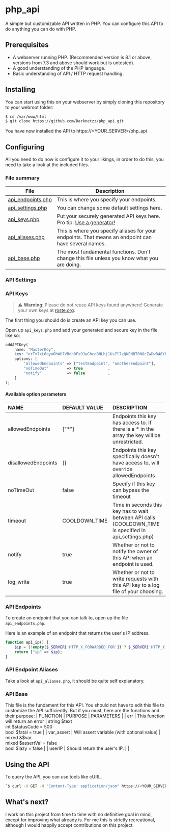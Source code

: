# php_api
A simple but customizable API written in PHP. You can configure this API to do anything you can do with PHP.

## Prerequisites
- A webserver running PHP. (Recommended version is 8.1 or above, versions from 7.3 and above should work but is untested).
- A good understanding of the PHP language.
- Basic understanding of API / HTTP request handling.

## Installing

You can start using this on your webserver by simply cloning this repository to your webroot folder:
```bash
$ cd /var/www/html
$ git clone https://github.com/Darknetzz/php_api.git
```

You have now installed the API to https://<YOUR_SERVER>/php_api

## Configuring

All you need to do now is configure it to your likings, in order to do this, you need to take a look at the included files.

### File summary
| File | Description |
| --- | --- |
| [api_endpoints.php](#api-endpoints) | This is where you specify your endpoints. |
| [api_settings.php](#api-settings)  | You can change some default settings here.|
| [api_keys.php](#api-keys)      | Put your securely generated API keys here. Pro tip: [Use a generator!](https://server.roste.org/rand/#rsgen) |
| [api_aliases.php](#api-endpoint-aliases)   | This is where you specify aliases for your endpoints. That means an endpoint can have several names. |
| [api_base.php](#api-base)      | The most fundamental functions. Don't change this file unless you know what you are doing. |

### API Settings

### API Keys

> :warning: **Warning**: Please do not reuse API keys found anywhere! Generate your own keys at [roste.org](https://roste.org/rand/#rsgen).

The first thing you should do is create an API key you can use.

Open up `api_keys.php` and add your generated and secure key in the file like so:
````php
addAPIKey(
    name: "MasterKey",
    key: "nrTv7xL6qyoOhWH7VBoh0Fs9JwChcoBNLhj1Us7l7zQKENBT0N8cZwDwB48YPdRL",
    options: [
        "allowedEndpoints" => ["testEndpoint", "anotherEndpoint"], 
        "noTimeOut"        => true           , 
        "notify"           => false          , 
    ]
);
````

#### Available option parameters
| NAME                | DEFAULT VALUE | DESCRIPTION                                                                                             |
| :------------------ | :------------ | :------------------------------------------------------------------------------------------------------ |
| allowedEndpoints    | ["*"]         | Endpoints this key has access to. If there is a * in the array the key will be unrestricted.            |
| disallowedEndpoints | []            | Endpoints this key specifically doesn't have access to, will override allowedEndpoints                  |
| noTimeOut           | false         | Specify if this key can bypass the timeout                                                              |
| timeout             | COOLDOWN_TIME | Time in seconds this key has to wait between API calls (COOLDOWN_TIME is specified in api_settings.php) |
| notify              | true          | Whether or not to notify the owner of this API when an endpoint is used.                                |
| log_write           | true          | Whether or not to write requests with this API key to a log file of your choosing.                      |

### API Endpoints
To create an endpoint that you can talk to, open up the file `api_endpoints.php`.

Here is an example of an endpoint that returns the user's IP address.
````php
function api_ip() {
    $ip = (!empty($_SERVER['HTTP_X_FORWARDED_FOR']) ? $_SERVER['HTTP_X_FORWARDED_FOR'] : $_SERVER['REMOTE_ADDR']);
    return ["ip" => $ip];
}
````

### API Endpoint Aliases
Take a look at `api_aliases.php`, it should be quite self explanatory.

### API Base
This file is the fundament for this API. You should not have to edit this file to customize the API sufficiently.
But if you must, here are the functions and their purpose:
| FUNCTION                                 | PURPOSE                                     | PARAMETERS                                                    |
| err                                      | This function will return an error          | string $text<br>int $statusCode = 500<br>bool $fatal = true   |
| var_assert                               | Will assert variable (with optional value)  | mixed &$var<br>mixed $assertVal = false<br>bool $lazy = false |
| userIP                                   | Should return the user's IP.                |                                                               |

## Using the API
To query the API, you can use tools like cURL.

````bash
`$ curl -X GET -H "Content-Type: application/json" https://<YOUR_SERVER>/php_api/?apikey=nrTv7xL6qyoOhWH7VBoh0Fs9JwChcoBNLhj1Us7l7zQKENBT0N8cZwDwB48YPdRL&endpoint=ip
````

## What's next?
I work on this project from time to time with no definitive goal in mind, except for improving what already is. For me this is strictly recreational, although I would happily accept contributions on this project.
